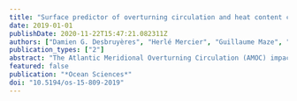 ```yaml
---
title: "Surface predictor of overturning circulation and heat content change in the subpolar North Atlantic"
date: 2019-01-01
publishDate: 2020-11-22T15:47:21.082311Z
authors: ["Damien G. Desbruyères", "Herlé Mercier", "Guillaume Maze", "Nathalie Daniault"]
publication_types: ["2"]
abstract: "The Atlantic Meridional Overturning Circulation (AMOC) impacts ocean and atmosphere temperatures on a wide range of temporal and spatial scales. Here we use observational datasets to validate model-based inferences on the usefulness of thermodynamics theory in reconstructing AMOC variability at low frequency, and further build on this reconstruction to provide prediction of the near-future (2019–2022) North Atlantic state. An easily observed surface quantity – the rate of warm to cold transformation of water masses at high latitudes – is found to lead the observed AMOC at 45∘ N by 5–6 years and to drive its 1993–2010 decline and its ongoing recovery, with suggestive prediction of extreme intensities for the early 2020s. We further demonstrate that AMOC variability drove a bi-decadal warming-to-cooling reversal in the subpolar North Atlantic before triggering a recent return to warming conditions that should prevail at least until 2021. Overall, this mechanistic approach of AMOC variability and its impact on ocean temperature brings new key aspects for understanding and predicting climatic conditions in the North Atlantic and beyond."
featured: false
publication: "*Ocean Sciences*"
doi: "10.5194/os-15-809-2019"
---
```

